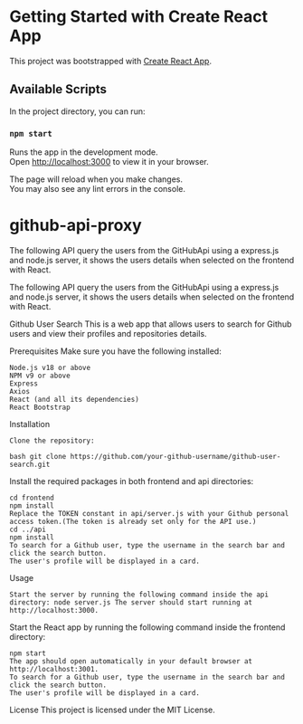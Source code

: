 # Getting Started with Create React App

This project was bootstrapped with [Create React App](https://github.com/facebook/create-react-app).

## Available Scripts

In the project directory, you can run:

### `npm start`

Runs the app in the development mode.\
Open [http://localhost:3000](http://localhost:3000) to view it in your browser.

The page will reload when you make changes.\
You may also see any lint errors in the console.
# github-api-proxy
 The following API query the users from the GitHubApi using a express.js and node.js server, it shows the users details when selected on the frontend with React. 


The following API query the users from the GitHubApi using a express.js and node.js server, it shows the users details when selected on the frontend with React.

Github User Search This is a web app that allows users to search for Github users and view their profiles and repositories details.

Prerequisites Make sure you have the following installed:

    Node.js v18 or above
    NPM v9 or above
    Express
    Axios
    React (and all its dependencies)
    React Bootstrap

Installation

    Clone the repository:

    bash git clone https://github.com/your-github-username/github-user-search.git

Install the required packages in both frontend and api directories:

    cd frontend
    npm install
    Replace the TOKEN constant in api/server.js with your Github personal access token.(The token is already set only for the API use.)
    cd ../api
    npm install
    To search for a Github user, type the username in the search bar and click the search button.
    The user's profile will be displayed in a card.

Usage

    Start the server by running the following command inside the api directory: node server.js The server should start running at http://localhost:3000.

Start the React app by running the following command inside the frontend directory:

    npm start
    The app should open automatically in your default browser at http://localhost:3001.
    To search for a Github user, type the username in the search bar and click the search button.
    The user's profile will be displayed in a card.

License This project is licensed under the MIT License.
